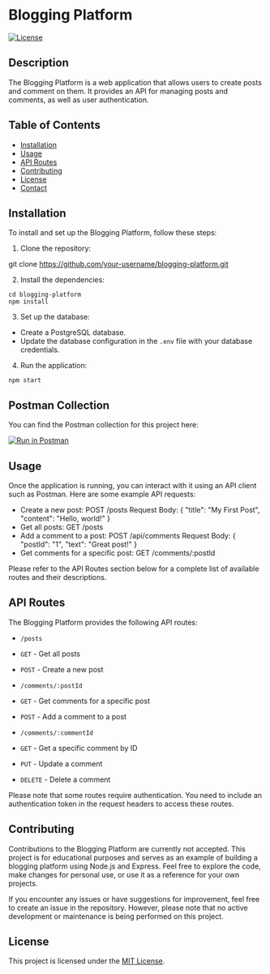 # Blogging Platform

[![License](https://img.shields.io/badge/license-MIT-blue.svg)](LICENSE)

## Description

The Blogging Platform is a web application that allows users to create posts and comment on them. It provides an API for managing posts and comments, as well as user authentication.

## Table of Contents

- [Installation](#installation)
- [Usage](#usage)
- [API Routes](#api-routes)
- [Contributing](#contributing)
- [License](#license)
- [Contact](#contact)

## Installation

To install and set up the Blogging Platform, follow these steps:

1. Clone the repository:

git clone https://github.com/your-username/blogging-platform.git

2. Install the dependencies:

```
cd blogging-platform
npm install
```

3. Set up the database:

- Create a PostgreSQL database.
- Update the database configuration in the `.env` file with your database credentials.

4. Run the application:

```
npm start
```

## Postman Collection

You can find the Postman collection for this project here:

[![Run in Postman](https://run.pstmn.io/button.svg)](https://god.gw.postman.com/run-collection/28377473-42c9511e-163e-446c-9163-e3d2b4ac2ec7?action=collection%2Ffork&source=rip_markdown&collection-url=entityId%3D28377473-42c9511e-163e-446c-9163-e3d2b4ac2ec7%26entityType%3Dcollection%26workspaceId%3Dbc9c7fa7-6886-4ece-a405-288d44eb1203)

## Usage

Once the application is running, you can interact with it using an API client such as Postman. Here are some example API requests:

- Create a new post:
  POST /posts
  Request Body: { "title": "My First Post", "content": "Hello, world!" }
- Get all posts:
  GET /posts
- Add a comment to a post:
  POST /api/comments
  Request Body: { "postId": "1", "text": "Great post!" }
- Get comments for a specific post:
  GET /comments/:postId

Please refer to the API Routes section below for a complete list of available routes and their descriptions.

## API Routes

The Blogging Platform provides the following API routes:

- `/posts`
- `GET` - Get all posts
- `POST` - Create a new post

- `/comments/:postId`
- `GET` - Get comments for a specific post
- `POST` - Add a comment to a post

- `/comments/:commentId`
- `GET` - Get a specific comment by ID
- `PUT` - Update a comment
- `DELETE` - Delete a comment

Please note that some routes require authentication. You need to include an authentication token in the request headers to access these routes.

## Contributing

Contributions to the Blogging Platform are currently not accepted. This project is for educational purposes and serves as an example of building a blogging platform using Node.js and Express. Feel free to explore the code, make changes for personal use, or use it as a reference for your own projects.

If you encounter any issues or have suggestions for improvement, feel free to create an issue in the repository. However, please note that no active development or maintenance is being performed on this project.

## License

This project is licensed under the [MIT License](LICENSE).
